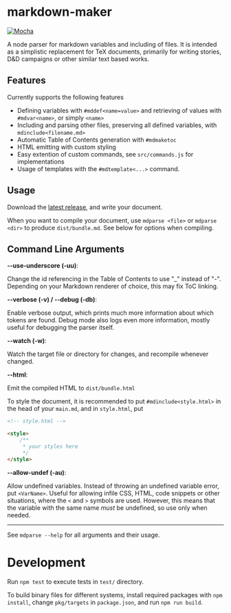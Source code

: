 # markdown-maker

[![Mocha](https://github.com/blitzher/markdown-maker/actions/workflows/node.js.yml/badge.svg)](https://github.com/blitzher/markdown-maker/actions/workflows/node.js.yml)

A node parser for markdown variables and including of files.
It is intended as a simplistic replacement for TeX documents, primarily for writing stories, D&D campaigns or other similar text based works.

## Features


Currently supports the following features
* Defining variables with `#mddef<name=value>` and retrieving of values with `#mdvar<name>`, or simply `<name>`
* Including and parsing other files, preserving all defined variables, with `mdinclude<filename.md>`
* Automatic Table of Contents generation with `#mdmaketoc`
* HTML emitting with custom styling
* Easy extention of custom commands, see `src/commands.js` for implementations
* Usage of templates with the `#mdtemplate<...>` command.

## Usage
Download the [latest release](https://github.com/blitzher/markdown-maker/releases), and write your document.


When you want to compile your document, use `mdparse <file>` or `mdparse <dir>` to produce `dist/bundle.md`.
See below for options when compiling.

## Command Line Arguments

**--use-underscore (-uu)**:

Change the id referencing in the Table of Contents to use "\_" instead of "-".
Depending on your Markdown renderer of choice, this may fix ToC linking.

**--verbose (-v) / --debug (-db)**:

Enable verbose output, which prints much more information about which tokens are found.
Debug mode also logs even more information, mostly useful for debugging the parser itself.


**--watch (-w)**:

Watch the target file or directory for changes, and recompile whenever changed.

**--html**:

Emit the compiled HTML to `dist/bundle.html`

To style the document, it is recommended to put `#mdinclude<style.html>` in the head of your `main.md`, and in `style.html`, put
```html
<!-- style.html -->

<style>
    /**
     * your styles here 
     */
</style>
```

**--allow-undef (-au)**:

Allow undefined variables. Instead of throwing an undefined variable error, put `<VarName>`.
Useful for allowing infile CSS, HTML, code snippets or other situations, where the `<` and `>` symbols are used.
However, this means that the variable with the same name *must* be undefined, so use only when needed.

---
See `mdparse --help` for all arguments and their usage.


# Development

Run `npm test` to execute tests in `test/` directory.

To build binary files for different systems, install required packages with `npm install`,
change `pkg/targets` in `package.json`, and run `npm run build`.

